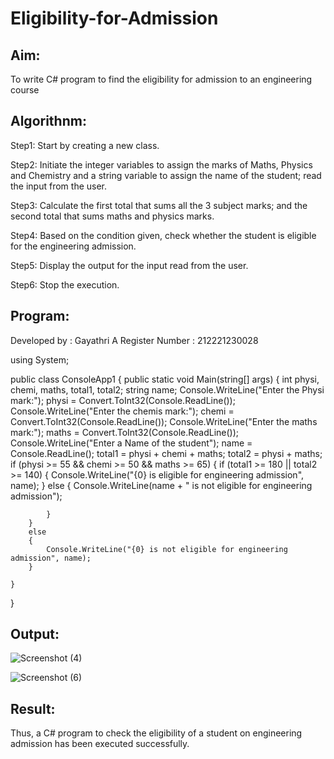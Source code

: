 # Eligibility-for-Admission

## Aim:
To write C# program to find the eligibility for admission to an engineering course

## Algorithnm:

Step1:
Start by creating a new class.

Step2:
Initiate the integer variables to assign the marks of Maths, Physics and Chemistry and a string variable to assign the name of the student; read the input from the user.

Step3:
Calculate the first total that sums all the 3 subject marks; and the second total that sums maths and physics marks.

Step4:
Based on the condition given, check whether the student is eligible for the engineering admission.

Step5:
Display the output for the input read from the user.

Step6:
Stop the execution.

## Program:
Developed by : Gayathri A
Register Number : 212221230028

using System;

public class ConsoleApp1
{
    public static void Main(string[] args)
    {
        int physi, chemi, maths, total1, total2;
        string name;
        Console.WriteLine("Enter the Physi mark:");
        physi = Convert.ToInt32(Console.ReadLine());
        Console.WriteLine("Enter the chemis mark:");
        chemi = Convert.ToInt32(Console.ReadLine());
        Console.WriteLine("Enter the maths mark:");
        maths = Convert.ToInt32(Console.ReadLine());
        Console.WriteLine("Enter a Name of the student");
        name = Console.ReadLine();
        total1 = physi + chemi + maths;
        total2 = physi + maths;
        if (physi >= 55 && chemi >= 50 && maths >= 65)
        {
            if (total1 >= 180 || total2 >= 140)
            {
                Console.WriteLine("{0} is eligible for engineering admission", name);
            }
            else
            {
                Console.WriteLine(name + " is not eligible for engineering admission");

            }
        }
        else
        {
            Console.WriteLine("{0} is not eligible for engineering admission", name);
        }

    }
}


## Output:

![Screenshot (4)](https://user-images.githubusercontent.com/94154854/225386638-87ecd4ec-cf13-4896-b85d-9546a135aaf9.png)

![Screenshot (6)](https://user-images.githubusercontent.com/94154854/225387021-181ccdeb-a0f5-47b2-adae-a818cc8af3f8.png)


## Result:

Thus, a C# program to check the eligibility of a student on engineering admission has been executed successfully.
